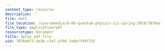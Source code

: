 ```yaml
---
content_type: resource
description: ''
file: null
file_location: /coursemedia/8-06-quantum-physics-iii-spring-2018/7070a873da36c7a7af947e0eff94f755_VaBMK5JSz2I.pdf
file_type: application/pdf
resourcetype: Document
title: 3play pdf file
uid: 7070a873-da36-c7a7-af94-7e0eff94f755
---
```


